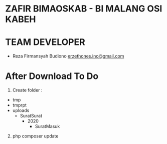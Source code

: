 # ZAFIR BIMAOSKAB - BI MALANG OSI KABEH


# TEAM DEVELOPER
 - Reza Firmansyah Budiono <erzethones.inc@gmail.com>


# After Download To Do
 1. Create folder : 
   - tmp
   - tmprpt
   - uploads
     - SuratSurat
       - 2020
         - SuratMasuk
 2. php composer update